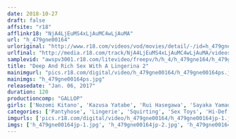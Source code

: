 ```yaml
---
date: 2018-10-27
draft: false
affsite: "r18"
afflinkr18: "NjA4LjEuMS4xLjAuMC4wLjAuMA"
url: "h_479gne00164"
urloriginal: "http://www.r18.com/videos/vod/movies/detail/-/id=h_479gne00164"
urlfinal: "http://media.r18.com/track/NjA4LjEuMS4xLjAuMC4wLjAuMA/videos/vod/movies/detail/-/id=h_479gne00164"
samplevid: "awspv3001.r18.com/litevideo/freepv/h/h_4/h_479gne164/h_479gne164_dmb_w.mp4"
title: "Deep And Rich Sex With A Lingerina 2"
mainimgurl: "pics.r18.com/digital/video/h_479gne00164/h_479gne00164ps.jpg"
mainimgs: "h_479gne00164ps.jpg"
releasedate: "Jan. 06, 2017"
duration: 120
productioncomp: "GALLOP"
girls: ['Nozomi Kitano', 'Kazusa Yatabe', 'Rui Hasegawa', 'Sayaka Yamada', 'Harua Narumiya']
categories: ['Pantyhose', 'Lingerie', 'Squirting', 'Sex Toys', 'Hi-Def']
imgurls: ['pics.r18.com/digital/video/h_479gne00164/h_479gne00164jp-1.jpg', 'pics.r18.com/digital/video/h_479gne00164/h_479gne00164jp-2.jpg', 'pics.r18.com/digital/video/h_479gne00164/h_479gne00164jp-3.jpg', 'pics.r18.com/digital/video/h_479gne00164/h_479gne00164jp-4.jpg', 'pics.r18.com/digital/video/h_479gne00164/h_479gne00164jp-5.jpg', 'pics.r18.com/digital/video/h_479gne00164/h_479gne00164jp-6.jpg', 'pics.r18.com/digital/video/h_479gne00164/h_479gne00164jp-7.jpg', 'pics.r18.com/digital/video/h_479gne00164/h_479gne00164jp-8.jpg', 'pics.r18.com/digital/video/h_479gne00164/h_479gne00164jp-9.jpg', 'pics.r18.com/digital/video/h_479gne00164/h_479gne00164jp-10.jpg', 'pics.r18.com/digital/video/h_479gne00164/h_479gne00164jp-11.jpg', 'pics.r18.com/digital/video/h_479gne00164/h_479gne00164jp-12.jpg', 'pics.r18.com/digital/video/h_479gne00164/h_479gne00164jp-13.jpg', 'pics.r18.com/digital/video/h_479gne00164/h_479gne00164jp-14.jpg', 'pics.r18.com/digital/video/h_479gne00164/h_479gne00164jp-15.jpg', 'pics.r18.com/digital/video/h_479gne00164/h_479gne00164jp-16.jpg', 'pics.r18.com/digital/video/h_479gne00164/h_479gne00164jp-17.jpg', 'pics.r18.com/digital/video/h_479gne00164/h_479gne00164jp-18.jpg', 'pics.r18.com/digital/video/h_479gne00164/h_479gne00164jp-19.jpg', 'pics.r18.com/digital/video/h_479gne00164/h_479gne00164jp-20.jpg']
imgs: ['h_479gne00164jp-1.jpg', 'h_479gne00164jp-2.jpg', 'h_479gne00164jp-3.jpg', 'h_479gne00164jp-4.jpg', 'h_479gne00164jp-5.jpg', 'h_479gne00164jp-6.jpg', 'h_479gne00164jp-7.jpg', 'h_479gne00164jp-8.jpg', 'h_479gne00164jp-9.jpg', 'h_479gne00164jp-10.jpg', 'h_479gne00164jp-11.jpg', 'h_479gne00164jp-12.jpg', 'h_479gne00164jp-13.jpg', 'h_479gne00164jp-14.jpg', 'h_479gne00164jp-15.jpg', 'h_479gne00164jp-16.jpg', 'h_479gne00164jp-17.jpg', 'h_479gne00164jp-18.jpg', 'h_479gne00164jp-19.jpg', 'h_479gne00164jp-20.jpg']
---
```

